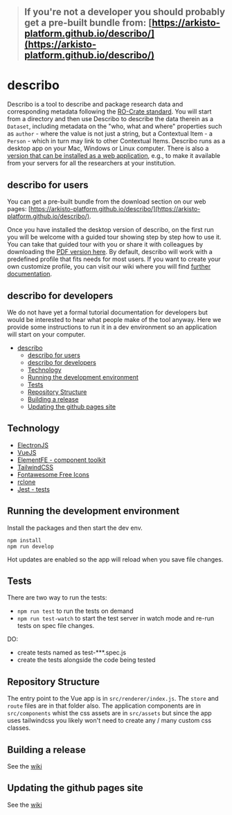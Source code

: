 > ## **If you're not a developer you should probably get a pre-built bundle from: [https://arkisto-platform.github.io/describo/](https://arkisto-platform.github.io/describo/)**

# describo

Describo is a tool to describe and package research data and corresponding metadata following the [RO-Crate standard](https://researchobject.github.io/ro-crate/1.0/). You will start from a directory and then use Describo to describe the data therein as a `Dataset`, including metadata on the "who, what and where" properties such as `author` - where the value is not just a string, but a Contextual Item - a `Person` - which in turn may link to other Contextual Items. Describo runs as a desktop app on your Mac, Windows or Linux computer. There is also a [version that can be installed as a web application](https://arkisto-platform.github.io/describo-online/), e.g., to make it available from your servers for all the researchers at your institution.

## describo for users

You can get a pre-built bundle from the download section on our web pages: [https://arkisto-platform.github.io/describo/](https://arkisto-platform.github.io/describo/).

Once you have installed the desktop version of describo, on the first run you will be welcome with a guided tour showing step by step how to use it. You can take that guided tour with you or share it with colleagues by downloading the [PDF version here](./describo_getting_started.pdf). By default, describo will work with a predefined profile that fits needs for most users. If you want to create your own customize profile, you can visit our wiki where you will find [further documentation](https://github.com/Arkisto-Platform/describo/wiki).

## describo for developers

We do not have yet a formal tutorial documentation for developers but would be interested to hear what people make of the tool anyway. Here we provide some instructions to run it in a dev environment so an application will start on your computer.

- [describo](#describo)
  - [describo for users](#describo-for-users)
  - [describo for developers](#describo-for-developers)
  - [Technology](#technology)
  - [Running the development environment](#running-the-development-environment)
  - [Tests](#tests)
  - [Repository Structure](#repository-structure)
  - [Building a release](#building-a-release)
  - [Updating the github pages site](#updating-the-github-pages-site)

## Technology

-   [ElectronJS](https://www.electronjs.org/)
-   [VueJS](https://vuejs.org/)
-   [ElementFE - component toolkit](https://element.eleme.io/#/en-US/component/installation)
-   [TailwindCSS](https://tailwindcss.com/docs/installation/)
-   [Fontawesome Free Icons](https://fontawesome.com/)
-   [rclone](https://rclone.org/)
-   [Jest - tests](https://jestjs.io/en/)

## Running the development environment

Install the packages and then start the dev env.

```
npm install
npm run develop
```

Hot updates are enabled so the app will reload when you save file changes.

## Tests

There are two way to run the tests:

-   `npm run test` to run the tests on demand
-   `npm run test-watch` to start the test server in watch mode and re-run tests on spec file changes.

DO:

-   create tests named as test-\*\*\*.spec.js
-   create the tests alongside the code being tested

## Repository Structure

The entry point to the Vue app is in `src/renderer/index.js`.
The `store` and `route` files are in that folder also. The
application components are in `src/components` whist the css
assets are in `src/assets` but since the app uses tailwindcss
you likely won't need to create any / many custom css classes.

## Building a release

See the [wiki](https://github.com/UTS-eResearch/describo/wiki/build-a-release)

## Updating the github pages site

See the [wiki](https://github.com/UTS-eResearch/describo/wiki/updating-github-pages)
